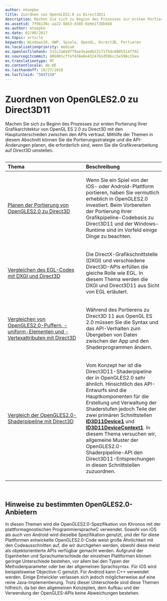 ```yaml
---
author: mtoepke
title: Zuordnen von OpenGLES2.0 zu Direct3D11
description: Machen Sie sich zu Beginn des Prozesses zur ersten Portierung Ihrer Grafikarchitektur von OpenGL ES 2.0 zu Direct3D mit den Hauptunterschieden zwischen den APIs vertraut.
ms.assetid: 7f9b136c-aa22-04b3-d385-6e9e1f38b948
ms.author: mtoepke
ms.date: 02/08/2017
ms.topic: article
keywords: Windows10, UWP, Spiele, OpenGL, Direct3D, Portieren
ms.localizationpriority: medium
ms.openlocfilehash: 532c2a0a9779ae3eaedb2217175dc0805514f792
ms.sourcegitcommit: 086001cffaf436e6e4324761d59bcc5e598c15ea
ms.translationtype: MT
ms.contentlocale: de-DE
ms.lasthandoff: 10/27/2018
ms.locfileid: "5697159"
---
```

# <a name="map-opengl-es-20-to-direct3d-11"></a>Zuordnen von OpenGLES2.0 zu Direct3D11



Machen Sie sich zu Beginn des Prozesses zur ersten Portierung Ihrer Grafikarchitektur von OpenGL ES 2.0 zu Direct3D mit den Hauptunterschieden zwischen den APIs vertraut. Mithilfe der Themen in diesem Abschnitt können Sie die Portierungsstrategie und die API-Änderungen planen, die erforderlich sind, wenn Sie die Grafikverarbeitung auf Direct3D umstellen.
## 
<table>
<colgroup>
<col width="50%" />
<col width="50%" />
</colgroup>
<thead>
<tr class="header">
<th align="left">Thema</th>
<th align="left">Beschreibung</th>
</tr>
</thead>
<tbody>
<tr class="odd">
<td align="left"><p><a href="compare-opengl-es-2-0-api-design-to-directx.md">Planen der Portierung von OpenGLES2.0 zu Direct3D</a></p></td>
<td align="left"><p>Wenn Sie ein Spiel von der iOS- oder Android-Plattform portieren, haben Sie vermutlich erheblich in OpenGLES2.0 investiert. Beim Vorbereiten der Portierung Ihrer Grafikpipeline-Codebasis zu Direct3D11 und der Windows-Runtime sind im Vorfeld einige Dinge zu beachten.</p></td>
</tr>
<tr class="even">
<td align="left"><p><a href="moving-from-egl-to-dxgi.md">Vergleichen des EGL-Codes mit DXGI und Direct3D</a></p></td>
<td align="left"><p>Die DirectX-Grafikschnittstelle (DXGI) und verschiedene Direct3D-APIs erfüllen die gleiche Rolle wie EGL. In diesem Thema werden die DXGI und Direct3D11 aus Sicht von EGL erläutert.</p></td>
</tr>
<tr class="odd">
<td align="left"><p><a href="porting-uniforms-and-attributes.md">Vergleichen von OpenGLES2.0-Puffern, -uniform-Elementen und -Vertexattributen mit Direct3D</a></p></td>
<td align="left"><p>Während des Portierens zu Direct3D 11 aus OpenGL ES 2.0 müssen Sie die Syntax und das API-Verhalten zum Übergeben von Daten zwischen der App und den Shaderprogrammen ändern.</p></td>
</tr>
<tr class="even">
<td align="left"><p><a href="change-your-shader-loading-code.md">Vergleich der OpenGLES2.0-Shaderpipeline mit Direct3D</a></p></td>
<td align="left"><p>Vom Konzept her ist die Direct3D11-Shaderpipeline der in OpenGLES2.0 sehr ähnlich. Hinsichtlich des API-Entwurfs sind die Hauptkomponenten für die Erstellung und Verwaltung der Shaderstufen jedoch Teile der zwei primären Schnittstellen <a href="https://msdn.microsoft.com/library/windows/desktop/hh404575"><strong>ID3D11Device1</strong></a> und <a href="https://msdn.microsoft.com/library/windows/desktop/hh404598"><strong>ID3D11DeviceContext1</strong></a>. In diesem Thema versuchen wir, allgemeine Muster der OpenGLES2.0-Shaderpipeline-API den Direct3D11-Entsprechungen in diesen Schnittstellen zuzuordnen.</p></td>
</tr>
</tbody>
</table>

 

## <a name="notes-on-specific-opengl-es-20-providers"></a>Hinweise zu bestimmten OpenGLES2.0-Anbietern


In diesen Themen wird die OpenGLES2.0-Spezifikation von Khronos mit der plattformagnostischen ProgrammierspracheC verwendet. Sowohl von iOS als auch von Android wird dieselbe Spezifikation genutzt, und der für diese Plattformen entwickelte OpenGLES2.0-Code weist große Ähnlichkeit mit den Codeausschnitten auf, die wir durchgehen werden, obwohl diese meist als objektorientierte APIs verfügbar gemacht werden. Aufgrund der Eigenheiten und Sprachunterschiede der einzelnen Plattformen können geringe Unterschiede bestehen, vor allem bei den Typen der Methodenparameter oder bei der allgemeinen Sprachsyntax. Für iOS wird beispielsweise Objective-C genutzt. Für Android kann C++ verwendet werden. Einige Entwickler verlassen sich jedoch möglicherweise auf eine reine Java-Implementierung. Trotz dieser Unterschiede sind diese Themen hilfreich, da bei den allgemeinen Konzepten, dem Aufbau und der Verwendung der OpenGLES-APIs keine Abweichungen bestehen.

 

 




